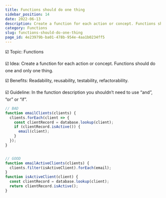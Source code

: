 ```yaml
---
title: Functions should do one thing
sidebar_position: 14
date: 2022-06-13
description: Create a function for each action or concept. Functions should do one and only one thing.
category: Functions
slug: functions-should-do-one-thing
page_id: 4e23979b-ba01-478b-954e-4aa1b0234ff5
---
```




☑️ Topic: Functions


☑️ Idea: Create a function for each action or concept. Functions should do one and only one thing.


☑️ Benefits: Readability, reusability, testability, refactorability.


☑️ Guideline: In the function description you shouldn’t need to use “and”, “or” or “if”.


```javascript
// BAD
function emailClients(clients) {
  clients.forEach(client => {
    const clientRecord = database.lookup(client);
    if (clientRecord.isActive()) {
      email(client);
    }
  });
}


// GOOD
function emailActiveClients(clients) {
  clients.filter(isActiveClient).forEach(email);
}
function isActiveClient(client) {
  const clientRecord = database.lookup(client);
  return clientRecord.isActive();
}
```

